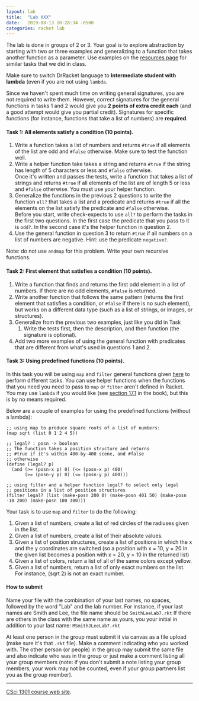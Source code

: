 ```yaml
---
layout: lab
title:  "Lab XXX"
date:   2019-08-13 10:28:34 -0500
categories: racket lab
---
```


The lab is done in groups of 2 or 3.
Your goal is to explore abstraction by starting with two or three
examples and generalizing to a function that takes another function as a
parameter. Use examples on the [resources page](../resources.html) for
similar tasks that we did in class.

Make sure to switch DrRacket language to **Intermediate student with
lambda** (even if you are not using `lambda`.

Since we haven\'t spent much time on writing general signatures, you are
not required to write them. However, correct signatures for the general
functions in tasks 1 and 2 would give you **2 points of extra credit
each** (and a good attempt would give you partial credit).
Signatures for specific functions (for instance, functions that take a
list of numbers) are **required**.

#### Task 1: All elements satisfy a condition (10 points).

1.  Write a function takes a list of numbers and returns `#true` if all
    elements of the list are odd and `#false` otherwise. Make sure to
    test the function well.
2.  Write a helper function take takes a string and returns `#true` if
    the string has length of 5 characters or less and `#false`
    otherwise.\
    Once it\'s written and passes the tests, write a function that takes
    a list of strings and returns `#true` if all elements of the list
    are of length 5 or less and `#false` otherwise. You must use your
    helper function.
3.  Generalize the functions in the previous 2 questions to write the
    function `all?` that takes a list and a predicate and returns
    `#true` if all the elements on the list satisfy the predicate and
    `#false` otherwise.\
    Before you start, write check-expects to use `all?` to perform the
    tasks in the first two questions. In the first case the predicate
    that you pass to it is `odd?`. In the second case it\'s the helper
    function in question 2.
4.  Use the general function in question 3 to return `#true` if all
    numbers on a list of numbers are negative. Hint: use the predicate
    `negative?`.

Note: do not use `andmap` for this problem. Write your own recursive
functions.

#### Task 2: First element that satisfies a condition (10 points).

1.  Write a function that finds and returns the first odd element in a
    list of numbers. If there are no odd elements, `#false` is returned.
2.  Write another function that follows the same pattern (returns the
    first element that satisfies a condition, or `#false` if there is no
    such element), but works on a different data type (such as a list of
    strings, or images, or structures).
3.  Generalize from the previous two examples, just like you did in Task
    1. Write the tests first, then the description, and then function
    (the signature is optional).
4.  Add two more examples of using the general function with predicates
    that are different from what\'s used in questions 1 and 2.

#### Task 3: Using predefined functions (10 points).

In this task you will be using `map` and `filter` general functions
given
[here](https://htdp.org/2018-01-06/Book/part_three.html#%28part._ch~3a3use%29)
to perform different tasks. You can use helper functions when the
functions that you need you need to pass to `map` or `filter` aren\'t
defined in Racket. You may use `lambda` if you would like (see [section
17.1](https://htdp.org/2018-01-06/Book/part_three.html#%28part._sec~3aint-lambda%29)
in the book), but this is by no means required.

Below are a couple of examples for using the predefined functions
(without a lambda):

    ;; using map to produce square roots of a list of numbers:
    (map sqrt (list 0 1 2 4 5))

    ;; legal? : posn -> boolean
    ;; The function takes a position structure and returns
    ;; #true if it's within 400-by-400 scene, and #false
    ;; otherwise
    (define (legal? p)
      (and (>= (posn-x p) 0) (<= (posn-x p) 400)
           (>= (posn-y p) 0) (<= (posn-y p) 400)))

    ;; using filter and a helper function legal? to select only legal
    ;; positions in a list of position structures
    (filter legal? (list (make-posn 200 0) (make-posn 401 50) (make-posn -10 200) (make-posn 100 300)))

Your task is to use `map` and `filter` to do the following:

1.  Given a list of numbers, create a list of red circles of the
    radiuses given in the list.
2.  Given a list of numbers, create a list of their absolute values.
3.  Given a list of position structures, create a list of positions in
    which the x and the y coordinates are switched (so a position with x
    = 10, y = 20 in the given list becomes a position with x = 20, y =
    10 in the returned list)
4.  Given a list of colors, return a list of all of the same colors
    except yellow.
5.  Given a list of numbers, return a list of only exact numbers on the
    list. For instance, (sqrt 2) is not an exact number.

#### How to submit

Name your file with the combination of your last names, no spaces,
followed by the word \"Lab\" and the lab number. For instance, if your
last names are Smith and Lee, the file name should be `SmithLeeLab7.rkt`
If there are others in the class with the same name as yours, you your
initial in addition to your last name: `MSmithJLeeLab7.rkt`

At least one person in the group must submit it via canvas as a file
upload (make sure it\'s that `.rkt` file). Make a comment indicating who
you worked with. The other person (or people) in the group may submit
the same file and also indicate who was in the group or just make a
comment listing all your group members (note: if you don\'t submit a
note listing your group members, your work may not be counted, even if
your group partners list you as the group member).

------------------------------------------------------------------------

[CSci 1301 course web site](../index.html).
